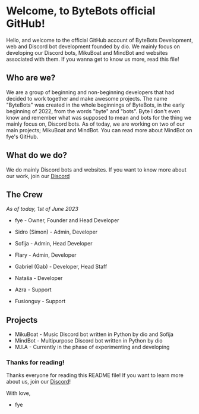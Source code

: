 # Welcome, to ByteBots official GitHub!
Hello, and welcome to the official GitHub account of ByteBots Development, web and Discord bot development founded by dio. We mainly focus on developing our Discord bots, MikuBoat and MindBot and websites associated with them. If you wanna get to know us more, read this file!

## Who are we?
We are a group of beginning and non-beginning developers that had decided to work together and make awesome projects. The name "ByteBots" was created in the whole beginnings of ByteBots, in the early beginning of 2022, from the words "byte" and "bots". Byte I don't even know and remember what was supposed to mean and bots for the thing we mainly focus on, Discord bots. As of today, we are working on two of our main projects; MikuBoat and MindBot. You can read more about MindBot on fye's GitHub.

## What do we do?
We do mainly Discord bots and websites. If you want to know more about our work, join our [Discord](https://discord.gg/JarZxP2WBE)

## The Crew
*As of today, 1st of June 2023*

- fye - Owner, Founder and Head Developer
- Sidro (Simon) - Admin, Developer
- Sofija - Admin, Head Developer
- Flary - Admin, Developer

- Gabriel (Gab) - Developer, Head Staff
- Nataša - Developer

- Azra - Support
- Fusionguy - Support

## Projects

- MikuBoat - Music Discord bot written in Python by dio and Sofija
- MindBot - Multipurpose Discord bot written in Python by dio
- M.I.A - Currently in the phase of experimenting and developing

### Thanks for reading!
Thanks everyone for reading this README file! If you want to learn more about us, join our [Discord](https://discord.gg/JarZxP2WBE)!

With love,
- fye
